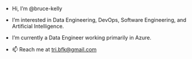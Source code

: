 - Hi, I’m @bruce-kelly
- I’m interested in Data Engineering, DevOps, Software Engineering, and Artificial Intelligence.
- I’m currently a Data Engineer working primarily in Azure.

- 📫 Reach me at tri.bfk@gmail.com

<!---
bruce-kelly/bruce-kelly is a ✨ special ✨ repository because its `README.md` (this file) appears on your GitHub profile.
You can click the Preview link to take a look at your changes.
--->
